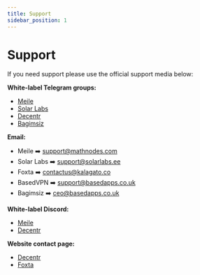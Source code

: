 ```yaml
---
title: Support
sidebar_position: 1
---
```


# Support

If you need support please use the official support media below:

**White-label Telegram groups:**

- [Meile](https://t.me/MathNodes)
- [Solar Labs](https://t.me/solarlabs)
- [Decentr](https://t.me/DecentrNet)
- [Bagimsiz](https://t.me/bagimsizdvpn)

**Email:**

- Meile ➡️ [support@mathnodes.com](mailto:support@mathnodes.com)
- Solar Labs ➡️ [support@solarlabs.ee](mailto:support@solarlabs.ee)
- Foxta ➡️ [contactus@kalagato.co](contactus@kalagato.co)
- BasedVPN ➡️ [support@basedapps.co.uk](support@basedapps.co.uk)
- Bagimsiz ➡️ [ceo@basedapps.co.uk](ceo@basedapps.co.uk)

**White-label Discord:**

- [Meile](https://discord.gg/HQrHXZJHQq)
- [Decentr](https://discord.gg/VMUt7yw92B)

**Website contact page:**

- [Decentr](https://decentr.net/#contact)
- [Foxta](https://kalagato.ai/contact-us)
